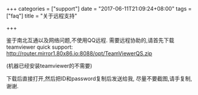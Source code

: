 +++
categories = ["support"]
date = "2017-06-11T21:09:24+08:00"
tags = ["faq"]
title = "关于远程支持"

+++

鉴于南北互通以及网络问题,不使用QQ远程.
需要远程协助的,请首先下载teamviewer quick support:
http://router.mirror1.80x86.io:8088/opt/TeamViewerQS.zip

(机器已经安装teamviewer的不需要)

下载后直接打开,然后把ID和password复制后发送给我,
尽量不要截图,请手复制,谢谢.
